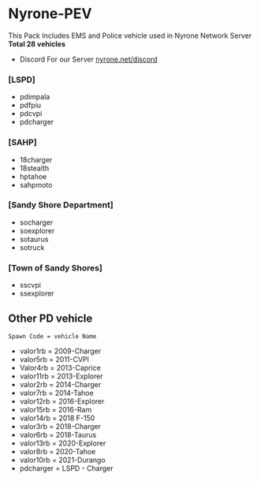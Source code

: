 # Nyrone-PEV

This Pack Includes EMS and Police vehicle used in Nyrone Network Server **Total 28 vehicles**
- Discord For our Server [nyrone.net/discord](https://nyrone.net/discord)

### [LSPD]
-    pdimpala
-    pdfpiu
-    pdcvpi
-    pdcharger

### [SAHP]
-    18charger
-    18stealth
-    hptahoe
-    sahpmoto

### [Sandy Shore Department]
-    socharger
-    soexplorer
-    sotaurus
-    sotruck

### [Town of Sandy Shores]
-    sscvpi
-    ssexplorer

## Other PD vehicle

`Spawn Code = vehicle Name`

- valor1rb = 2009-Charger
- valor5rb = 2011-CVPI
- Valor4rb = 2013-Caprice
- valor11rb = 2013-Explorer
- valor2rb = 2014-Charger
- valor7rb = 2014-Tahoe
- valor12rb = 2016-Explorer
- valor15rb = 2016-Ram
- valor14rb = 2018 F-150
- valor3rb = 2018-Charger
- valor6rb = 2018-Taurus
- valor13rb = 2020-Explorer
- valor8rb = 2020-Tahoe
- valor10rb = 2021-Durango
- pdcharger = LSPD - Charger
